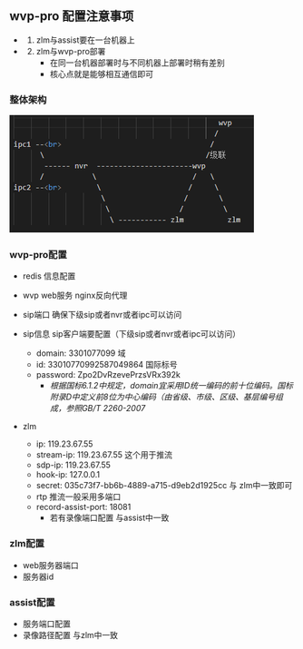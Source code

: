 ## wvp-pro 配置注意事项

- 1. zlm与assist要在一台机器上
- 2. zlm与wvp-pro部署
     - 在同一台机器部署时与不同机器上部署时稍有差别
     - 核心点就是能够相互通信即可


### 整体架构

![架构图](arch.png)



### wvp-pro配置

- redis          信息配置
- wvp web服务    nginx反向代理
- sip端口  确保下级sip或者nvr或者ipc可以访问
- sip信息 sip客户端要配置（下级sip或者nvr或者ipc可以访问）
    - domain: 3301077099 域 
    - id: 33010770992587049864 国际标号
    - password: Zpo2DvRzevePrzsVRx392k
        - *根据国标6.1.2中规定，domain宜采用ID统一编码的前十位编码。国标附录D中定义前8位为中心编码（由省级、市级、区级、基层编号组成，参照GB/T 2260-2007*


- zlm    
    - ip:  119.23.67.55
    - stream-ip:  119.23.67.55 这个用于推流
    - sdp-ip:  119.23.67.55 
    - hook-ip: 127.0.0.1 
    - secret: 035c73f7-bb6b-4889-a715-d9eb2d1925cc 与 zlm中一致即可 
    - rtp 推流一般采用多端口
    - record-assist-port: 18081
      - 若有录像端口配置 与assist中一致

### zlm配置

- web服务器端口  
- 服务器id 


### assist配置

- 服务端口配置
- 录像路径配置 与zlm中一致